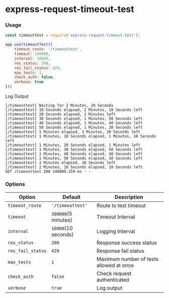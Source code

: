 # express-request-timeout-test

### Usage

```javascript
const timeoutTest = require('express-request-timeout-test');

app.use(timeoutTest({
    timeout_route: '/timeouttest',
    timeout: 140000,
    interval: 10000,
    res_status: 200,
    res_fail_status: 429,
    max_tests: 1,
    check_auth: false,
    verbose: true
}))
```

Log Output

```
[/timeouttest] Waiting for 2 Minutes, 20 Seconds
[/timeouttest] 10 Seconds elapsed, 2 Minutes, 10 Seconds left
[/timeouttest] 20 Seconds elapsed, 2 Minutes left
[/timeouttest] 30 Seconds elapsed, 1 Minutes, 50 Seconds left
[/timeouttest] 40 Seconds elapsed, 1 Minutes, 40 Seconds left
[/timeouttest] 50 Seconds elapsed, 1 Minutes, 30 Seconds left
[/timeouttest] 1 Minutes elapsed, 1 Minutes, 20 Seconds left
[/timeouttest] 1 Minutes, 10 Seconds elapsed, 1 Minutes, 10 Seconds left
[/timeouttest] 1 Minutes, 20 Seconds elapsed, 1 Minutes left
[/timeouttest] 1 Minutes, 30 Seconds elapsed, 50 Seconds left
[/timeouttest] 1 Minutes, 40 Seconds elapsed, 40 Seconds left
[/timeouttest] 1 Minutes, 50 Seconds elapsed, 30 Seconds left
[/timeouttest] 2 Minutes elapsed, 20 Seconds left
[/timeouttest] 2 Minutes, 10 Seconds elapsed, 10 Seconds left
GET /timeouttest 200 140009.159 ms - -
```

### Options

|Option|Default|Description|
|------|-----|-----------|
|`timeout_route`|`'/timeouttest'`|Route to test timeout
|`timeout`|`300000`(5 minutes)|Timeout Interval
|`interval`|`10000`(10 seconds)|Logging Interval
|`res_status`|`200`|Response success status
|`res_fail_status`|`429`|Response fail status
|`max_tests`|`1`|Maximum number of tests allowed at once
|`check_auth`|`false`|Check request authenticated
|`verbose`|`true`|Log output
